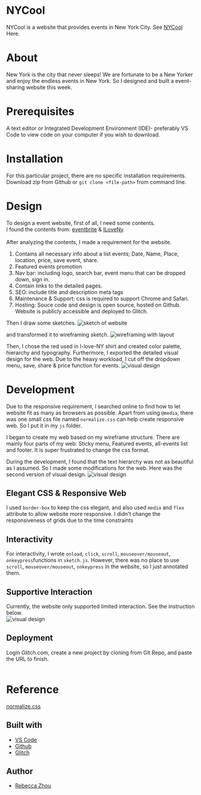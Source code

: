 # NYCool

NYCool is a website that provides events in New York City. 
See [NYCool](https://rebeccazhou666-dwd-hw2-1.glitch.me/) Here.

# About
New York is the city that never sleeps! We are fortunate to be a New Yorker and enjoy the endless events in New York. So I designed and built a event-sharing website this week.

# Prerequisites
A text editor or Integrated Development Environment (IDE)- preferably VS Code to view code on your computer if you wish to download.

# Installation
For this particular project, there are no specific installation requirements. Download zip from Github or ```git clone <file-path>``` from command line. 

# Design

To design a event website, first of all, I need some contents.<br />
I found the contents from: [eventbrite](https://www.eventbrite.com/d/ny--new-york/events/) & [ILoveNy](https://www.iloveny.com/)<br />
<br />
After analyzing the contents, I made a requirement for the website.


1. Contains all necessary info about a list events; Date, Name, Place, location, price, save event, share.
2. Featured events promotion
3. Nav bar: including logo, search bar, event menu that can be dropped down, sign in. 
4. Contain links to the detailed pages.
5. SEO: include title and description meta tags
6. Maintenance & Support: css is required to support Chrome and Safari.
7. Hosting: Souce code and design is open source, hosted on Github. Website is publicly accessible and deployed to Glitch.


Then I draw some sketches.
![sketch of website](pictures/sketch.png)

and transformed it to wireframing sketch.
![wireframing with layout](pictures/wireframing-combined.png)

Then, I chose the red used in I-love-NY shirt and created color palette, hierarchy and typography. Furthermore, I exported the detailed visual design for the web. Due to the heavy workload, I cut off the dropdown menu, save, share & price function for events.
![visual design](pictures/design-combine1.png)

# Development

Due to the responsive requirement, I searched online to find how to let website fit as many as browsers as possible. Apart from using ```@media```, there was one small css file named ```normalize.css``` can help create responsive web. So I put it in my ```js``` folder.

I began to create my web based on my wireframe structure. There are mainly four parts of my web: Sticky menu, Featured events, all-events list and footer. It is super frustrated to change the css format. 

During the development, I found that the text hierarchy was not as beautiful as I assumed. So I made some modifications for the web. Here was the second version of visual design.
![visual design](pictures/design-combine2.png)
<br />

<h2> Elegant CSS & Responsive Web</h2>

I used ```border-box``` to keep the css elegant, and also used ```media``` and ```flex``` attribute to allow website more responsive. I didn't change the responsiveness of grids due to the time constraints<br />

<h2> Interactivity</h2>

For interactivity, I wrote ```onload```, ```click```, ```scroll```, ```mouseover/mouseout```, ```onkeypress```functions in ```sketch.js```. However, there was no place to use  ```scroll```, ```mouseover/mouseout```, ```onkeypress``` in the website, so I just annotated them.<br />

<h2> Supportive Interaction</h2>

Currently, the website only supported limited interaction. See the instruction below.<br />
![visual design](pictures/useful.png)
<br />

<h2> Deployment</h2>

Login Glitch.com, create a new project by cloning from Git Repo, and paste the URL to finish.<br /><br />

# Reference
[normalize.css](https://necolas.github.io/normalize.css/)

## Built with

* [VS Code](https://code.visualstudio.com/)
* [Github](https://github.com)
* [Glitch](https://glitch.com/)

## Author

* [Rebecca Zhou](https://rebeccazhou.net) 

